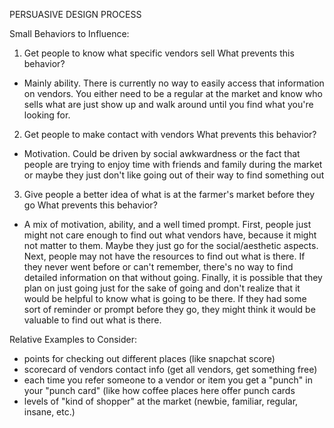 PERSUASIVE DESIGN PROCESS


Small Behaviors to Influence:

1. Get people to know what specific vendors sell
What prevents this behavior?
- Mainly ability.  There is currently no way to easily access that information on vendors.  You either need to be a regular at the market and know who sells what are just show up and walk around until you find what you're looking for.

2. Get people to make contact with vendors
What prevents this behavior?
- Motivation.  Could be driven by social awkwardness or the fact that people are trying to enjoy time with friends and family during the market or maybe they just don't like going out of their way to find something out

3. Give people a better idea of what is at the farmer's market before they go
What prevents this behavior?
- A mix of motivation, ability, and a well timed prompt.  First, people just might not care enough to find out what vendors have, because it might not matter to them.  Maybe they just go for the social/aesthetic aspects.  Next, people may not have the resources to find out what is there.  If they never went before or can't remember, there's no way to find detailed information on that without going.  Finally, it is possible that they plan on just going just for the sake of going and don't realize that it would be helpful to know what is going to be there.  If they had some sort of reminder or prompt before they go, they might think it would be valuable to find out what is there.

Relative Examples to Consider:
- points for checking out different places (like snapchat score)
- scorecard of vendors contact info (get all vendors, get something free)
- each time you refer someone to a vendor or item you get a "punch" in your "punch card" (like how coffee places here offer punch cards
- levels of "kind of shopper" at the market (newbie, familiar, regular, insane, etc.)

